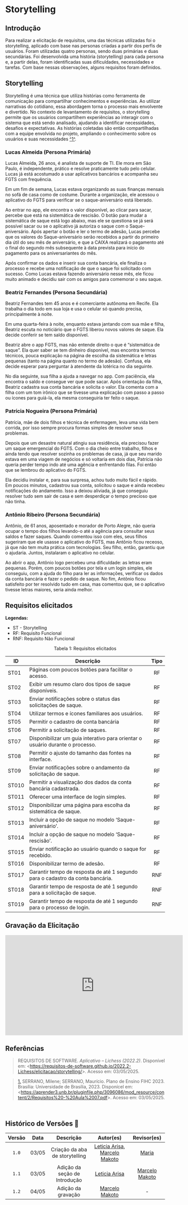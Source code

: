 # Storytelling

## Introdução

Para realizar a elicitação de requisitos, uma das técnicas utilizadas foi o storytelling, aplicado com base nas personas criadas a partir dos perfis de usuários. Foram utilizadas quatro personas, sendo duas primárias e duas secundárias. Foi desenvolvida uma história (storytelling) para cada persona e, a partir delas, foram identificadas suas dificuldades, necessidades e tarefas. Com base nessas observações, alguns requisitos foram definidos.

## Storytelling

Storytelling é uma técnica que utiliza histórias como ferramenta de comunicação para compartilhar conhecimentos e experiências. Ao utilizar narrativas do cotidiano, essa abordagem torna o processo mais envolvente e divertido. No contexto de levantamento de requisitos, o storytelling permite que os usuários compartilhem experiências ao interagir com o sistema que está sendo analisado, ajudando a identificar necessidades, desafios e expectativas. As histórias coletadas são então compartilhadas com a equipe envolvida no projeto, ampliando o conhecimento sobre os usuários e suas necessidades <a id="anchor_1" href="#REF1">^1^</a>.

### Lucas Almeida (Persona Primária) 

Lucas Almeida, 26 anos, é analista de suporte de TI. Ele mora em São Paulo, é independente, prático e resolve praticamente tudo pelo celular. Lucas já está acostumado a usar aplicativos bancários e acompanha seu FGTS com frequência. 

Em um fim de semana, Lucas estava organizando as suas finanças mensais no sofá de casa como de costume. Durante a organização, ele acessou o aplicativo do FGTS para verificar se o saque-aniversário está liberado. 

Ao entrar no app, ele encontra o valor disponível, ao clicar para sacar, percebe que está na sistemática de rescisão. O botão para mudar a sistemática de saque está logo abaixo, mas ele se questiona se já será possível sacar ou se o aplicativo já autoriza o saque com o Saque-aniversário. Após apertar o botão e ler o termo de adesão, Lucas percebe que os valores do Saque-aniversário serão recebidos a partir do primeiro dia útil do seu mês de aniversário, e que a CAIXA realizará o pagamento até o final do segundo mês subsequente à data prevista para início do pagamento para os aniversariantes do mês. 

Após confirmar os dados e inserir sua conta bancária, ele finaliza o processo e recebe uma notificação de que o saque foi solicitado com sucesso. Como Lucas estava fazendo aniversário nesse mês, ele ficou muito animado e decidiu sair com os amigos para comemorar o seu saque.


### Beatriz Fernandes (Persona Secundária) 

Beatriz Fernandes tem 45 anos e é comerciante autônoma em Recife. Ela trabalha o dia todo em sua loja e usa o celular só quando precisa, principalmente à noite. 

Em uma quarta-feira à noite, enquanto estava jantando com sua mãe e filha, Beatriz escuta no noticiário que o FGTS liberou novos valores de saque. Ela decide conferir se tem saldo disponível. 

Beatriz abre o app FGTS, mas não entende direito o que é “sistemática de saque”. Ela quer saber se tem dinheiro disponível, mas encontra termos técnicos, pouca explicação na página de escolha da sistemática e letras pequenas (tanto na página quanto no termo de adesão). Confusa, ela decide esperar para perguntar à atendente da lotérica no dia seguinte. 

No dia seguinte, sua filha a ajuda a navegar no app. Com paciência, ela encontra o saldo e consegue ver que pode sacar. Após orientação da filha, Beatriz cadastra sua conta bancária e solicita o valor. Ela comenta com a filha com um tom irônico que se tivesse uma explicação com passo a passo ou ícones para guiá-la, ela mesma conseguiria ter feito o saque. 

### Patrícia Nogueira (Persona Primária) 

Patrícia, mãe de dois filhos e técnica de enfermagem, leva uma vida bem corrida, por isso sempre procura formas simples de resolver seus problemas.

Depois que um desastre natural atingiu sua residência, ela precisou fazer um saque emergencial do FGTS. Com o dia cheio entre trabalho, filhos e ainda tendo que resolver sozinha os problemas de casa, já que seu marido estava em uma viagem de negócios e só voltaria em dois dias, Patrícia não queria perder tempo indo até uma agência e enfrentando filas. Foi então que se lembrou do aplicativo do FGTS.

Ela decidiu instalar e, para sua surpresa, achou tudo muito fácil e rápido. Em poucos minutos, cadastrou sua conta, solicitou o saque e ainda recebeu notificações do andamento. Isso a deixou aliviada, já que conseguiu resolver tudo sem sair de casa e sem desperdiçar o tempo precioso que não tinha.

### Antônio Ribeiro (Persona Secundária)

Antônio, de 61 anos, aposentado e morador de Porto Alegre, não queria ocupar o tempo dos filhos levando-o até a agência para consultar seus saldos e fazer saques. Quando comentou isso com eles, seus filhos sugeriram que ele usasse o aplicativo do FGTS, mas Antônio ficou receoso, já que não tem muita prática com tecnologias. Seu filho, então, garantiu que o ajudaria. Juntos, instalaram o aplicativo no celular.

Ao abrir o app, Antônio logo percebeu uma dificuldade: as letras eram pequenas. Porém, com poucos botões por tela e um login simples, ele conseguiu, com a ajuda do filho para ler as informações, verificar os dados da conta bancária e fazer o pedido de saque. No fim, Antônio ficou satisfeito por ter resolvido tudo em casa, mas comentou que, se o aplicativo tivesse letras maiores, seria ainda melhor.


## Requisitos elicitados
**Legendas:**

* ST - Storytelling
* RF: Requisito Funcional
* RNF: Requisito Não Funcional

<div style="text-align: center">
<p>Tabela 1: Requisitos elicitados</p>
</div>

| ID   | Descrição                                                                                                                                                                | Tipo |
| ---- | ------------------------------------------------------------------------------------------------------------------------------------------------------------------------ |:----:|
| ST01 | Páginas com poucos botões para facilitar o acesso. | RF |
| ST02 | Exibir um resumo claro dos tipos de saque disponíveis. | RF |
| ST03 | Enviar notificações sobre o status das solicitações de saque. | RF |
| ST04 | Utilizar termos e ícones familiares aos usuários. | RF |
| ST05 | Permitir o cadastro de conta bancária | RF |
| ST06 | Permitir a solicitação de saques. | RF |
| ST07 | Disponibilizar um guia interativo para orientar o usuário durante o processo. | RF |
| ST08 | Permitir o ajuste do tamanho das fontes na interface. | RF |
| ST09 | Enviar notificações sobre o andamento da solicitação de saque. | RF |
| ST010 | Permitir a visualização dos dados da conta bancária cadastrada. | RF |
| ST011 | Oferecer uma interface de login simples. | RF |
| ST012 | Disponibilizar uma página para escolha da sistemática de saque. | RF |
| ST013 | Incluir a opção de saque no modelo ‘Saque-aniversário’. | RF |
| ST014 | Incluir a opção de saque no modelo ‘Saque-rescisão’. | RF |
| ST015 | Enviar notificação ao usuário quando o saque for recebido. | RF |
| ST016 | Disponibilizar termo de adesão. | RF |
| ST017 | Garantir tempo de resposta de até 1 segundo para o cadastro da conta bancária. | RNF |
| ST018 | Garantir tempo de resposta de até 1 segundo para a solicitação de saque. | RNF |
| ST019 | Garantir tempo de resposta de até 1 segundo para o processo de login. | RNF |

## Gravação da Elicitação

<p style="text-align: center">
<iframe width="560" height="315" src="https://www.youtube.com/embed/zAhJHENC3Vk" title="YouTube video player" frameborder="0" allow="accelerometer; autoplay; clipboard-write; encrypted-media; gyroscope; picture-in-picture; web-share" referrerpolicy="strict-origin-when-cross-origin" allowfullscreen></iframe>
</p>

## Referências

> REQUISITOS DE SOFTWARE. *Aplicativo – Lichess (2022.2)*. Disponível em: <<https://requisitos-de-software.github.io/2022.2-Lichess/elicitacao/storytelling/>>. Acesso em: 03/05/2025.

> <a id="REF1" href="#anchor_1">1.</a> SERRANO, Milene; SERRANO, Maurício. Plano de Ensino FIHC 2023. Brasília: Universidade de Brasília, 2023. Disponícel em: <<https://aprender3.unb.br/pluginfile.php/3096086/mod_resource/content/2/Requisitos%20-%20Aula%2007.pdf>>. Acesso em: 03/05/2025.



<br>

## Histórico de Versões 📅

| Versão | Data | Descrição | Autor(es) | Revisor(es) |
| :-: | :-: | :-: | :-: | :-: |
| `1.0`  | 03/05 | Criação da aba de storytelling | [Leticia Arisa](https://github.com/Leticia-Arisa-K-Higa), [Marcelo Makoto](https://github.com/MM4k) | [Maria](https://github.com/dudaa28) |
| `1.1`  | 03/05 | Adição da seção de Introdução | [Leticia Arisa](https://github.com/Leticia-Arisa-K-Higa) | [Marcelo Makoto](https://github.com/MM4k) |
| `1.2`  | 04/05 | Adição da gravação | [Marcelo Makoto](https://github.com/MM4k) | - |
